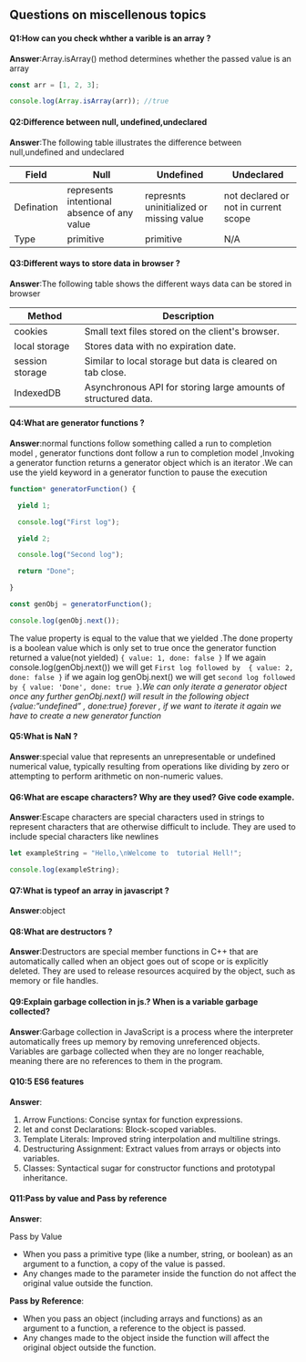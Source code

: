 ## Questions on miscellenous topics

#### Q1:How can you check whther a varible is an array ?

**Answer**:Array.isArray() method determines whether the passed value is an array 

```js
const arr = [1, 2, 3];

console.log(Array.isArray(arr)); //true
```

#### Q2:Difference between null, undefined,undeclared

**Answer**:The following table illustrates the difference between null,undefined and undeclared

| Field      | Null                                        | Undefined                                | Undeclared                           |
| ---------- | ------------------------------------------- | ---------------------------------------- | ------------------------------------ |
| Defination | represents intentional absence of any value | represnts uninitialized or missing value | not declared or not in current scope |
| Type       | primitive                                   | primitive                                | N/A                                  |

#### Q3:Different ways to store data in browser ? 

**Answer**:The following table shows the different ways data can be stored in browser 

| Method          | Description                                                  |
| --------------- | ------------------------------------------------------------ |
| cookies         | Small text files stored on the client's browser.             |
| local storage   | Stores data with no expiration date.                         |
| session storage | Similar to local storage but data is cleared on tab close.   |
| IndexedDB       | Asynchronous API for storing large amounts of structured data. |

#### Q4:What are generator functions ?

**Answer**:normal functions follow something called a run to completion model , generator functions dont follow a run to completion model ,Invoking a generator function returns a generator object which is an iterator .We can use the yield keyword in a generator function to pause the execution 

```js
function* generatorFunction() {

  yield 1;

  console.log("First log");

  yield 2;

  console.log("Second log");

  return "Done";

}

const genObj = generatorFunction();

console.log(genObj.next());
```

The value property is equal to the value that we yielded .The done property is a boolean value which is only set to true once the generator function returned a value(not yielded)  `{ value: 1, done: false }` If we again console.log(genObj.next()) we will get `First log followed by  { value: 2, done: false }` if we again log genObj.next() we will get `second log followed by { value: 'Done', done: true }`.*We can only iterate a generator object once any further genObj.next() will result in the following object {value:”undefined” , done:true} forever , if we want to iterate it again we have to create a new generator function* 

#### Q5:What is NaN ?

**Answer**:special value that represents an unrepresentable or undefined numerical value, typically resulting from operations like dividing by zero or attempting to perform arithmetic on non-numeric values.

#### Q6:What are escape characters? Why are they used? Give code example.

**Answer**:Escape characters are special characters used in strings to represent characters that are otherwise difficult to include. They are used to include special characters like newlines

```js
let exampleString = "Hello,\nWelcome to  tutorial Hell!";

console.log(exampleString);
```

#### Q7:What is typeof an array in javascript ?

**Answer**:object

#### Q8:What are destructors ? 

**Answer**:Destructors are special member functions in C++ that are automatically called when an object goes out of scope or is explicitly deleted. They are used to release resources acquired by the object, such as memory or file handles.

#### Q9:Explain garbage collection in js.? When is a variable garbage collected?

**Answer**:Garbage collection in JavaScript is a process where the interpreter automatically frees up memory by removing unreferenced objects. Variables are garbage collected when they are no longer reachable, meaning there are no references to them in the program.

#### Q10:5 ES6 features

**Answer**: 

1. Arrow Functions: Concise syntax for function expressions.
2. let and const Declarations: Block-scoped variables.
3. Template Literals: Improved string interpolation and multiline strings.
4. Destructuring Assignment: Extract values from arrays or objects into variables.
5. Classes: Syntactical sugar for constructor functions and prototypal inheritance.

#### Q11:Pass by value and Pass by reference 

**Answer**:

Pass by Value

- When you pass a primitive type (like a number, string, or boolean) as an argument to a function, a copy of the value is passed.
- Any changes made to the parameter inside the function do not affect the original value outside the function.

**Pass by Reference**:

- When you pass an object (including arrays and functions) as an argument to a function, a reference to the object is passed.
- Any changes made to the object inside the function will affect the original object outside the function.